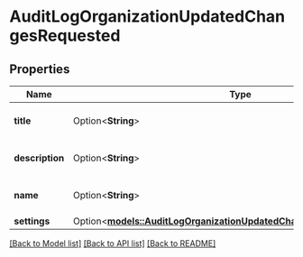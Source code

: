 # AuditLogOrganizationUpdatedChangesRequested

## Properties

Name | Type | Description | Notes
------------ | ------------- | ------------- | -------------
**title** | Option<**String**> | The organization title. | [optional]
**description** | Option<**String**> | The organization description. | [optional]
**name** | Option<**String**> | The organization name. | [optional]
**settings** | Option<[**models::AuditLogOrganizationUpdatedChangesRequestedSettings**](AuditLog_organization_updated_changes_requested_settings.md)> |  | [optional]

[[Back to Model list]](../README.md#documentation-for-models) [[Back to API list]](../README.md#documentation-for-api-endpoints) [[Back to README]](../README.md)


